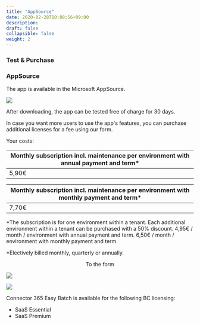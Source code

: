 ```yaml
---
title: "AppSource"
date: 2020-02-28T10:08:56+09:00
description: 
draft: false
collapsible: false
weight: 2
---
```

### Test & Purchase

### AppSource

The app is available in the Microsoft AppSource.

![](images/apps/easystore.PNG)

After downloading, the app can be tested free of charge for 30 days.

In case you want more users to use the app's features, you can purchase additional licenses for a fee using our form.

Your costs:

| Monthly subscription incl. maintenance per environment with annual payment and term*       |
|----------------------------------------------------------------------------------------|
| 5,90€                                                                                  |

| Monthly subscription incl. maintenance per environment with monthly payment and term*      |
|----------------------------------------------------------------------------------------|
| 7,70€                                                                                  |

*The subscription is for one environment within a tenant. Each additional environment within a tenant can be purchased with a 50% discount.
4,95€ / month / environment with annual payment and term.
6,50€ / month / environment with monthly payment and term.

*Electively billed monthly, quarterly or annually.

<p style="text-align: center;">
To the form
</p>

[<img src="/images/apps/Forms_easy.png">](https://forms.office.com/pages/responsepage.aspx?id=wbg8p1B5wk60E37fEWJ6gDRBQTgxSJtOuCsCUFr9Wj5UQjg1Wkg0SVVEN0w5T1AxUEdKTlc1TU40US4u)

![](images/apps/senderforms_removed.PNG)
 
Connector 365 Easy Batch is available for the following BC licensing:

- SaaS Essential
- SaaS Premium


